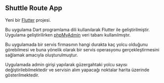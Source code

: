 ## Shuttle Route App

Yeni bir  [Flutter](https://flutter.dev/) projesi.

Bu uygulama Dart programlama dili kullanılarak Flutter ile geliştirilmiştir. Uygulama geliştirilirken [phpMyAdmin](https://www.phpmyadmin.net/) veri tabanı kullanılmıştır.

Bu uygulamada bir servis firmasının hangi durakta kaç yolcu olduğunu görebilmesi ve buna yönelik olarak bir servis operasyonu gerçekleştirmesini sağlamak amacıyla oluşturulmuştur.

Uygulamada admin girişi yapılarak güzergahtaki yolcu sayısı değiştirilebilmektedir ve servisin alım yapacağı noktalar  harita üzerinde gösterilmektedir.

